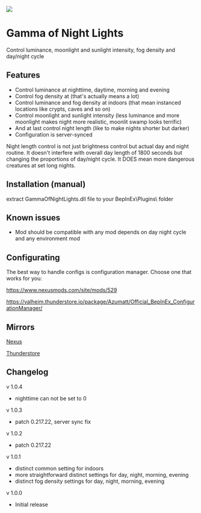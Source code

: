 ![](https://staticdelivery.nexusmods.com/mods/3667/images/headers/2526_1694896097.jpg)

# Gamma of Night Lights
Control luminance, moonlight and sunlight intensity, fog density and day/night cycle

## Features
* Control luminance at nighttime, daytime, morning and evening
* Control fog density at (that's actually means a lot)
* Control luminance and fog density at indoors (that mean instanced locations like crypts, caves and so on)
* Control moonlight and sunlight intensity (less luminance and more moonlight makes night more realistic, moonlit swamp looks terrific)
* And at last control night length (like to make nights shorter but darker)
* Configuration is server-synced

Night length control is not just brightness control but actual day and night routine. It doesn't interfere with overall day length of 1800 seconds but changing the proportions of day/night cycle. It DOES mean more dangerous creatures at set long nights.

## Installation (manual)
extract GammaOfNightLights.dll file to your BepInEx\Plugins\ folder

## Known issues
* Mod should be compatible with any mod depends on day night cycle and any environment mod

## Configurating
The best way to handle configs is configuration manager. Choose one that works for you:

https://www.nexusmods.com/site/mods/529

https://valheim.thunderstore.io/package/Azumatt/Official_BepInEx_ConfigurationManager/

## Mirrors
[Nexus](https://www.nexusmods.com/valheim/mods/2526)

[Thunderstore](https://valheim.thunderstore.io/package/shudnal/GammaOfNightLights/)

## Changelog

v 1.0.4
* nighttime can not be set to 0

v 1.0.3
* patch 0.217.22, server sync fix

v 1.0.2
* patch 0.217.22

v 1.0.1
* distinct common setting for indoors
* more straightforward distinct settings for day, night, morning, evening
* distinct fog density settings for day, night, morning, evening

v 1.0.0
* Initial release